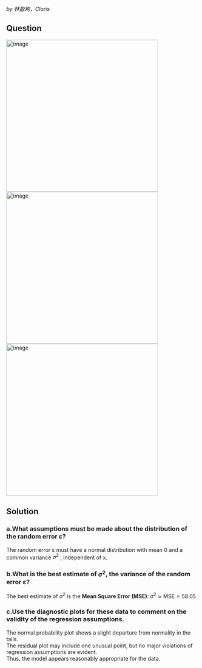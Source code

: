 *by 林盈絢，Cloris*

## Question
<img width="400" alt="image" src="https://github.com/user-attachments/assets/60b63bf5-e2c8-4359-bb56-8540291393ed" /><br>
<img width="400" alt="image" src="https://github.com/user-attachments/assets/3e0be48a-0155-40f9-a1be-9fee2cc4cd9e" /><br>
<img width="400" alt="image" src="https://github.com/user-attachments/assets/57f94b8c-3588-4e0d-89f9-47c345f9f04a" />


## Solution
### a.What assumptions must be made about the distribution of the random error ε?
The random error ε must have a normal distribution with mean 0 and a common variance $\sigma^2$ , independent of x.  

### b.What is the best estimate of $\sigma^2$, the variance of the random error ε?
The best estimate of $\sigma^2$ is the **Mean Square Error (MSE)**: $\sigma^2 \approx \text{MSE} = 58.05$

### c.Use the diagnostic plots for these data to comment on the validity of the regression assumptions.
The normal probability plot shows a slight departure from normality in the tails.  
The residual plot may include one unusual point, but no major violations of regression assumptions are evident.  
Thus, the model appears reasonably appropriate for the data.
